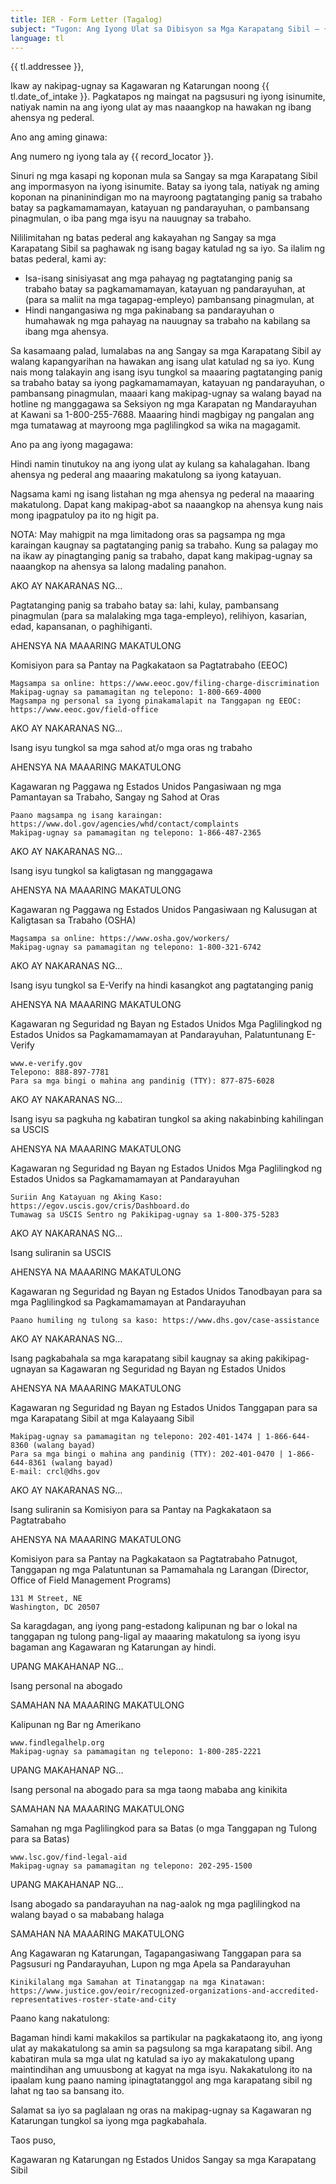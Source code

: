 ```yaml
---
title: IER - Form Letter (Tagalog)
subject: "Tugon: Ang Iyong Ulat sa Dibisyon sa Mga Karapatang Sibil – {{ record_locator }} mula sa Seksyon na {{ tl.section_name }}"
language: tl
---
```

{{ tl.addressee }},

Ikaw ay nakipag-ugnay sa Kagawaran ng Katarungan noong {{ tl.date_of_intake }}.  Pagkatapos ng maingat na pagsusuri ng iyong isinumite, natiyak namin na ang iyong ulat ay mas naaangkop na hawakan ng ibang ahensya ng pederal.


Ano ang aming ginawa:

Ang numero ng iyong tala ay {{ record_locator }}.

Sinuri ng mga kasapi ng koponan mula sa Sangay sa mga Karapatang Sibil ang impormasyon na iyong isinumite.  Batay sa iyong tala, natiyak ng aming koponan na pinaninindigan mo na mayroong pagtatanging panig sa trabaho batay sa pagkamamamayan, katayuan ng pandarayuhan, o pambansang pinagmulan, o iba pang mga isyu na nauugnay sa trabaho.

Nililimitahan ng batas pederal ang kakayahan ng Sangay sa mga Karapatang Sibil sa paghawak ng isang bagay katulad ng sa iyo.  Sa ilalim ng batas pederal, kami ay:

  - Isa-isang sinisiyasat ang mga pahayag ng pagtatanging panig sa trabaho batay sa pagkamamamayan, katayuan ng pandarayuhan, at (para sa maliit na mga tagapag-empleyo) pambansang pinagmulan, at
  - Hindi nangangasiwa ng mga pakinabang sa pandarayuhan o humahawak ng mga pahayag na nauugnay sa trabaho na kabilang sa ibang mga ahensya.

Sa kasamaang palad, lumalabas na ang Sangay sa mga Karapatang Sibil ay walang kapangyarihan na hawakan ang isang ulat katulad ng sa iyo.  Kung nais mong talakayin ang isang isyu tungkol sa maaaring pagtatanging panig sa trabaho batay sa iyong pagkamamamayan, katayuan ng pandarayuhan, o pambansang pinagmulan, maaari kang makipag-ugnay sa walang bayad na hotline ng manggagawa sa Seksiyon ng mga Karapatan ng Mandarayuhan at Kawani sa 1-800-255-7688.  Maaaring hindi magbigay ng pangalan ang mga tumatawag at mayroong mga paglilingkod sa wika na magagamit.


Ano pa ang iyong magagawa:

Hindi namin tinutukoy na ang iyong ulat ay kulang sa kahalagahan.  Ibang ahensya ng pederal ang maaaring makatulong sa iyong katayuan.

Nagsama kami ng isang listahan ng mga ahensya ng pederal na maaaring makatulong.  Dapat kang makipag-abot sa naaangkop na ahensya kung nais mong ipagpatuloy pa ito ng higit pa.

NOTA: May mahigpit na mga limitadong oras sa pagsampa ng mga karaingan kaugnay sa pagtatanging panig sa trabaho.  Kung sa palagay mo na ikaw ay pinagtanging panig sa trabaho, dapat kang makipag-ugnay sa naaangkop na ahensya sa lalong madaling panahon.


AKO AY NAKARANAS NG…

Pagtatanging panig sa trabaho batay sa: lahi, kulay, pambansang pinagmulan (para sa malalaking mga taga-empleyo), relihiyon, kasarian, edad, kapansanan, o paghihiganti.

AHENSYA NA MAAARING MAKATULONG

Komisiyon para sa Pantay na Pagkakataon sa Pagtatrabaho (EEOC)

    Magsampa sa online: https://www.eeoc.gov/filing-charge-discrimination
    Makipag-ugnay sa pamamagitan ng telepono: 1-800-669-4000
    Magsampa ng personal sa iyong pinakamalapit na Tanggapan ng EEOC: https://www.eeoc.gov/field-office


AKO AY NAKARANAS NG…

Isang isyu tungkol sa mga sahod at/o mga oras ng trabaho

AHENSYA NA MAAARING MAKATULONG

Kagawaran ng Paggawa ng Estados Unidos
Pangasiwaan ng mga Pamantayan sa Trabaho, Sangay ng Sahod at Oras

    Paano magsampa ng isang karaingan: https://www.dol.gov/agencies/whd/contact/complaints
    Makipag-ugnay sa pamamagitan ng telepono: 1-866-487-2365


AKO AY NAKARANAS NG…

Isang isyu tungkol sa kaligtasan ng manggagawa

AHENSYA NA MAAARING MAKATULONG

Kagawaran ng Paggawa ng Estados Unidos
Pangasiwaan ng Kalusugan at Kaligtasan sa Trabaho (OSHA)

    Magsampa sa online: https://www.osha.gov/workers/
    Makipag-ugnay sa pamamagitan ng telepono: 1-800-321-6742


AKO AY NAKARANAS NG…

Isang isyu tungkol sa E-Verify na hindi kasangkot ang pagtatanging panig

AHENSYA NA MAAARING MAKATULONG

Kagawaran ng Seguridad ng Bayan ng Estados Unidos
Mga Paglilingkod ng Estados Unidos sa Pagkamamamayan at Pandarayuhan, Palatuntunang E-Verify

    www.e-verify.gov
    Telepono: 888-897-7781
    Para sa mga bingi o mahina ang pandinig (TTY): 877-875-6028


AKO AY NAKARANAS NG…

Isang isyu sa pagkuha ng kabatiran tungkol sa aking nakabinbing kahilingan sa USCIS

AHENSYA NA MAAARING MAKATULONG

Kagawaran ng Seguridad ng Bayan ng Estados Unidos
Mga Paglilingkod ng Estados Unidos sa Pagkamamamayan at Pandarayuhan

    Suriin Ang Katayuan ng Aking Kaso: https://egov.uscis.gov/cris/Dashboard.do
    Tumawag sa USCIS Sentro ng Pakikipag-ugnay sa 1-800-375-5283


AKO AY NAKARANAS NG…

Isang suliranin sa USCIS

AHENSYA NA MAAARING MAKATULONG

Kagawaran ng Seguridad ng Bayan ng Estados Unidos
Tanodbayan para sa mga Paglilingkod sa Pagkamamamayan at Pandarayuhan

    Paano humiling ng tulong sa kaso: https://www.dhs.gov/case-assistance


AKO AY NAKARANAS NG…

Isang pagkabahala sa mga karapatang sibil kaugnay sa aking pakikipag-ugnayan sa Kagawaran ng Seguridad ng Bayan ng Estados Unidos

AHENSYA NA MAAARING MAKATULONG

Kagawaran ng Seguridad ng Bayan ng Estados Unidos
Tanggapan para sa mga Karapatang Sibil at mga Kalayaang Sibil

    Makipag-ugnay sa pamamagitan ng telepono: 202-401-1474 | 1-866-644-8360 (walang bayad)
    Para sa mga bingi o mahina ang pandinig (TTY): 202-401-0470 | 1-866-644-8361 (walang bayad)
    E-mail: crcl@dhs.gov


AKO AY NAKARANAS NG…

Isang suliranin sa Komisiyon para sa Pantay na Pagkakataon sa Pagtatrabaho

AHENSYA NA MAAARING MAKATULONG

Komisiyon para sa Pantay na Pagkakataon sa Pagtatrabaho
Patnugot, Tanggapan ng mga Palatuntunan sa Pamamahala ng Larangan (Director, Office of Field Management Programs)

    131 M Street, NE 
    Washington, DC 20507


Sa karagdagan, ang iyong pang-estadong kalipunan ng bar o lokal na tanggapan ng tulong pang-ligal ay maaaring makatulong sa iyong isyu bagaman ang Kagawaran ng Katarungan ay hindi.


UPANG MAKAHANAP NG…

Isang personal na abogado

SAMAHAN NA MAAARING MAKATULONG

Kalipunan ng Bar ng Amerikano

    www.findlegalhelp.org
    Makipag-ugnay sa pamamagitan ng telepono: 1-800-285-2221


UPANG MAKAHANAP NG…

Isang personal na abogado para sa mga taong mababa ang kinikita

SAMAHAN NA MAAARING MAKATULONG

Samahan ng mga Paglilingkod para sa Batas (o mga Tanggapan ng Tulong para sa Batas)

    www.lsc.gov/find-legal-aid
    Makipag-ugnay sa pamamagitan ng telepono: 202-295-1500


UPANG MAKAHANAP NG…

Isang abogado sa pandarayuhan na nag-aalok ng mga paglilingkod na walang bayad o sa mababang halaga

SAMAHAN NA MAAARING MAKATULONG

Ang Kagawaran ng Katarungan, Tagapangasiwang Tanggapan para sa Pagsusuri ng Pandarayuhan, Lupon ng mga Apela sa Pandarayuhan

    Kinikilalang mga Samahan at Tinatanggap na mga Kinatawan: https://www.justice.gov/eoir/recognized-organizations-and-accredited-representatives-roster-state-and-city


Paano kang nakatulong:

Bagaman hindi kami makakilos sa partikular na pagkakataong ito, ang iyong ulat ay makakatulong sa amin sa pagsulong sa mga karapatang sibil.  Ang kabatiran mula sa mga ulat ng katulad sa iyo ay makakatulong upang maintindihan ang umuusbong at kagyat na mga isyu.  Nakakatulong ito na ipaalam kung paano naming ipinagtatanggol ang mga karapatang sibil ng lahat ng tao sa bansang ito.

Salamat sa iyo sa paglalaan ng oras na makipag-ugnay sa Kagawaran ng Katarungan tungkol sa iyong mga pagkabahala.


Taos puso,

Kagawaran ng Katarungan ng Estados Unidos
Sangay sa mga Karapatang Sibil
